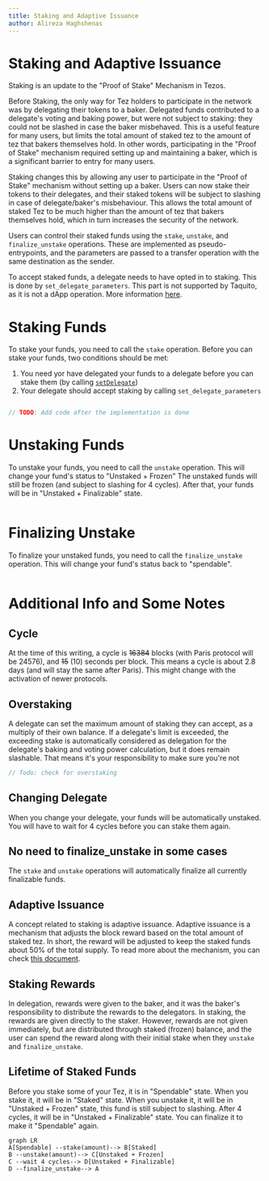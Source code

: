 ```yaml
---
title: Staking and Adaptive Issuance
author: Alireza Haghshenas
---
```


# Staking and Adaptive Issuance

Staking is an update to the "Proof of Stake" Mechanism in Tezos.

Before Staking, the only way for Tez holders to participate in the network was by delegating their tokens to a baker. Delegated funds contributed to a delegate's voting and baking power, but were not subject to staking: they could not be slashed in case the baker misbehaved. This is a useful feature for many users, but limits the total amount of staked tez to the amount of tez that bakers themselves hold. In other words, participating in the "Proof of Stake" mechanism required setting up and maintaining a baker, which is a significant barrier to entry for many users.

Staking changes this by allowing any user to participate in the "Proof of Stake" mechanism without setting up a baker. Users can now stake their tokens to their delegates, and their staked tokens will be subject to slashing in case of delegate/baker's misbehaviour. This allows the total amount of staked Tez to be much higher than the amount of tez that bakers themselves hold, which in turn increases the security of the network.

Users can control their staked funds using the `stake`, `unstake`, and `finalize_unstake` operations. These are implemented as pseudo-entrypoints, and the parameters are passed to a transfer operation with the same destination as the sender.

To accept staked funds, a delegate needs to have opted in to staking. This is done by `set_delegate_parameters`. This part is not supported by Taquito, as it is not a dApp operation. More information [here](https://tezos.gitlab.io/paris/adaptive_issuance.html#staking-policy-configuration).

# Staking Funds
To stake your funds, you need to call the `stake` operation.
Before you can stake your funds, two conditions should be met:
1. You need yor have delegated your funds to a delegate before you can stake them (by calling [`setDelegate`](#set_delegate))
1. Your delegate should accept staking by calling `set_delegate_parameters`

```javascript

// TODO: Add code after the implementation is done

```

# Unstaking Funds

To unstake your funds, you need to call the `unstake` operation. This will change your fund's status to "Unstaked + Frozen"
The unstaked funds will still be frozen (and subject to slashing for 4 cycles). After that, your funds will be in "Unstaked + Finalizable" state.

```javascript

```

# Finalizing Unstake

To finalize your unstaked funds, you need to call the `finalize_unstake` operation. This will change your fund's status back to "spendable".

```javascript

```

# Additional Info and Some Notes

## Cycle
At the time of this writing, a cycle is ~~16384~~ blocks (with Paris protocol will be 24576), and ~~15~~ (10) seconds per block. This means a cycle is about 2.8 days (and will stay the same after Paris). This might change with the activation of newer protocols.

## Overstaking
A delegate can set the maximum amount of staking they can accept, as a multiply of their own balance. If a delegate's limit is exceeded, the exceeding stake is automatically considered as delegation for the delegate's baking and voting power calculation, but it does remain slashable. That means it's your responsibility to make sure you're not 

```javascript
// Todo: check for overstaking
```

## Changing Delegate
When you change your delegate, your funds will be automatically unstaked. You will have to wait for 4 cycles before you can stake them again.

## No need to finalize_unstake in some cases
The `stake` and `unstake` operations will automatically finalize all currently finalizable funds.

## Adaptive Issuance
A concept related to staking is adaptive issuance. Adaptive issuance is a mechanism that adjusts the block reward based on the total amount of staked tez. In short, the reward will be adjusted to keep the staked funds about 50% of the total supply. To read more about the mechanism, you can check [this document](https://tezos.gitlab.io/paris/adaptive_issuance.html#adaptive-issuance).

## Staking Rewards
In delegation, rewards were given to the baker, and it was the baker's responsibility to distribute the rewards to the delegators. In staking, the rewards are given directly to the staker. However, rewards are not given immediately, but are distributed through staked (frozen) balance, and the user can spend the reward along with their initial stake when they `unstake` and `finalize_unstake`.

## Lifetime of Staked Funds

Before you stake some of your Tez, it is in "Spendable" state. When you stake it, it will be in "Staked" state. When you unstake it, it will be in "Unstaked + Frozen" state, this fund is still subject to slashing. After 4 cycles, it will be in "Unstaked + Finalizable" state. You can finalize it to make it "Spendable" again.

```mermaid
graph LR
A[Spendable] --stake(amount)--> B[Staked]
B --unstake(amount)--> C[Unstaked + Frozen]
C --wait 4 cycles--> D[Unstaked + Finalizable]
D --finalize_unstake--> A
```
